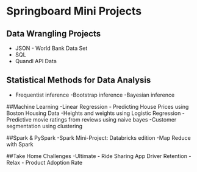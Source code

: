 # Springboard Mini Projects

## Data Wrangling Projects
- JSON - World Bank Data Set
- SQL
- Quandl API Data

## Statistical Methods for Data Analysis
- Frequentist inference
-Bootstrap inference
-Bayesian inference

##Machine Learning
-Linear Regression - Predicting House Prices using Boston Housing Data
-Heights and weights using Logistic Regression
-Predictive movie ratings from reviews using naive bayes
-Customer segmentation using clustering

##Spark & PySpark
-Spark Mini-Project: Databricks edition
-Map Reduce with Spark

##Take Home Challenges
-Ultimate - Ride Sharing App Driver Retention
-Relax - Product Adoption Rate
